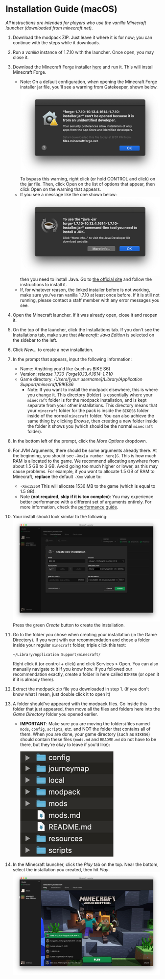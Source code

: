 # Installation Guide (macOS)

_All instructions are intended for players who use the vanilla Minecraft launcher (downloaded from minecraft.net)._

1. Download the modpack ZIP. Just leave it where it is for now; you can continue with the steps while it downloads.
2. Run a *vanilla* instance of 1.7.10 with the launcher. Once open, you may close it.
3. Download the Minecraft Forge installer [here](https://files.minecraftforge.net/maven/net/minecraftforge/forge/1.7.10-10.13.4.1614-1.7.10/forge-1.7.10-10.13.4.1614-1.7.10-installer.jar) and run it. This will install Minecraft Forge.
   * Note: On a default configuration, when opening the Minecraft Forge installer jar file, you'll see a warning from Gatekeeper, shown below.
  ![Gatekeeper warning on macOS](images/macos-gatekeeper.png)
  To bypass this warning, right click (or hold CONTROL and click) on the jar file. Then, click Open on the list of options that appear, then click Open on the warning that appears.
   * If you see a message like the one shown below:
   ![Java warning on macOS](images/macos-nojava.png)
   then you need to install Java. Go to [the official site](https://www.java.com) and follow the instructions to install it.
   * If, for whatever reason, the linked installer before is not working, make sure you've ran vanilla 1.7.10 at least once before. If it is still not running, please contact a staff member with any error messages you see.
4. Open the Minecraft launcher. If it was already open, close it and reopen it.
5. On the top of the launcher, click the Installations tab. If you don't see the Installations tab, make sure that _Minecraft: Java Edition_ is selected on the sidebar to the left.
6. Click _New..._ to create a new installation.
7. In the prompt that appears, input the following information:
   * Name: Anything you'd like (such as BIKE S6)
   * Version: _release 1.7.10-Forge10.13.4.1614-1.7.10_
   * Game directory: _/Users/[your username]/Library/Application Support/minecraft/BIKES6_
     * Note: If you want to install the modpack elsewhere, this is where you change it. This directory (folder) is essentially where your `minecraft` folder is for the modpack installation, and is kept separate from your other installations. This directory means that your `minecraft` folder for the pack is inside the `BIKES6` folder inside of the normal `minecraft` folder. You can also achieve the same thing by clicking _Browse_, then creating a new folder inside the folder it shows you (which should be the normal `minecraft` folder).
8. In the bottom left of the prompt, click the _More Options_ dropdown.
9. For JVM Arguments, there should be some arguments already there. At the beginning, you should see `-Xmx[a number here]G`. This is how much RAM is allocated to the game. We recommend allocating anywhere from about 1.5 GB to 3 GB. Avoid going too much higher or lower, as this may cause problems. For example, if you want to allocate 1.5 GB of RAM to Minecraft, **replace** the default `-Xmx` value to:
    * `-Xmx1536M`
    This will allocate 1536 MB to the game (which is equal to 1.5 GB).
    * Note **(not required, skip if it is too complex)**: You may experience better performance with a different set of arguments entirely. For more information, check the [performance guide](performance).
1.  Your install should look similar to the following:
![macOS Minecraft installation](images/macos-installation.png)
Press the green _Create_ button to create the installation.
1.  Go to the folder you chose when creating your installation (in the Game Directory). If you went with our recommendation and chose a folder inside your regular `minecraft` folder, triple click this text:
    ```
    ~/Library/Application Support/minecraft/
    ```
    Right click it (or control + click) and click Services > Open. You can also manually navigate to it if you know how. If you followed our recommendation exactly, create a folder in here called `BIKES6` (or open it if it is already there).

12. Extract the modpack zip file you downloaded in step 1. (If you don't know what I mean, just double click it to open it)
13. A folder should've appeared with the modpack files. Go inside this folder that just appeared, then move all the files and folders here into the _Game Directory_ folder you opened earlier.
    * **IMPORTANT**: Make sure you are moving the folders/files named `mods`, `config`, `scripts`, etc. and NOT the folder that contains all of them. When you are done, your game directory (such as `BIKES6`) should contain these files (`mods.md` and `README.md` do not have to be there, but they're okay to leave if you'd like): 

        ![Final game directory (macOS)](images/macos-gamedir.png)
14. In the Minecraft launcher, click the _Play_ tab on the top. Near the bottom, select the installation you created, then hit _Play_.
![Now, just hit Play!](images/macos-play.png)
